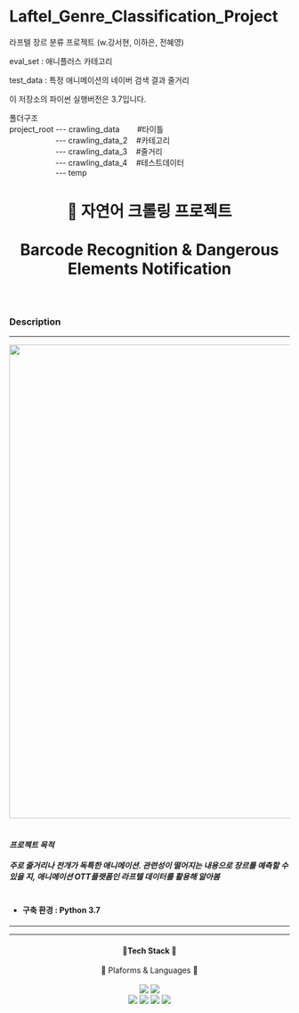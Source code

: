 # Laftel_Genre_Classification_Project
라프텔 장르 분류 프로젝트 (w.강서현, 이하은, 전혜영)

eval_set : 애니플러스 카테고리

test_data : 특정 애니메이션의 네이버 검색 결과 줄거리




이 저장소의 
파이썬 실행버전은 3.7입니다.

폴더구조<br>
project_root --- crawling_data    &nbsp;&nbsp;&nbsp;&nbsp;&nbsp;&nbsp; #타이틀 <br>
&nbsp;&nbsp;&nbsp;&nbsp;&nbsp;&nbsp;&nbsp;&nbsp;&nbsp;&nbsp;&nbsp;&nbsp;&nbsp;&nbsp;&nbsp;&nbsp;&nbsp;&nbsp;&nbsp;&nbsp;&nbsp;--- crawling_data_2   &nbsp;&nbsp; #카테고리 <br>
&nbsp;&nbsp;&nbsp;&nbsp;&nbsp;&nbsp;&nbsp;&nbsp;&nbsp;&nbsp;&nbsp;&nbsp;&nbsp;&nbsp;&nbsp;&nbsp;&nbsp;&nbsp;&nbsp;&nbsp;&nbsp;--- crawling_data_3   &nbsp;&nbsp; #줄거리 <br>
&nbsp;&nbsp;&nbsp;&nbsp;&nbsp;&nbsp;&nbsp;&nbsp;&nbsp;&nbsp;&nbsp;&nbsp;&nbsp;&nbsp;&nbsp;&nbsp;&nbsp;&nbsp;&nbsp;&nbsp;&nbsp;--- crawling_data_4   &nbsp;&nbsp; #테스트데이터 <br>
&nbsp;&nbsp;&nbsp;&nbsp;&nbsp;&nbsp;&nbsp;&nbsp;&nbsp;&nbsp;&nbsp;&nbsp;&nbsp;&nbsp;&nbsp;&nbsp;&nbsp;&nbsp;&nbsp;&nbsp;&nbsp;--- temp<br>


# <p align = 'center'>  :triangular_flag_on_post: 자연어 크롤링 프로젝트 <br><br> Barcode Recognition & Dangerous Elements Notification </p>

<br>

### Description
-----------------------------------------------------------------------------------------------------------------------------
<div align = 'center'>
  <img style = "width : 850px" src = 'https://i.esdrop.com/d/f/NXl6YkfhTU/DKCNmwGYtI.jpg'>
</div>
<br>

<h5>
프로젝트 목적
<br><br>
주로 줄거리나 전개가 독특한 애니메이션. 관련성이 떨어지는 내용으로 장르를 예측할 수 있을 지, 애니메이션 OTT플랫폼인 라프텔 데이터를 활용해 알아봄
<br><br>
  
### 
#### <ul> <li> 구축 환경 : Python 3.7 </li> </ul>
-----------------------------------------------------------------------------------------------------------------------------

- - -
<div align = "center">
<h4> 💽Tech Stack 💽 </h4>
🚋 Plaforms & Languages 💬
<br><br>
<img src = "https://img.shields.io/static/v1?label=Python&message=v3.7&color=red">
<img src = "https://img.shields.io/static/v1?label=Matplotlib&message=3.5.3&color=yellow">
<br>
<img src = "https://img.shields.io/static/v1?label=Numpy&message=1.21.6&color=green">
<img src = "https://img.shields.io/static/v1?label=opencv&message=4.5.5.628&color=blue">
<img src = "https://img.shields.io/static/v1?label=Pandas&message=1.1.5&color=navy">
<img src = "https://img.shields.io/static/v1?label=Torch&message=1.13.1&color=purple">
</div>
